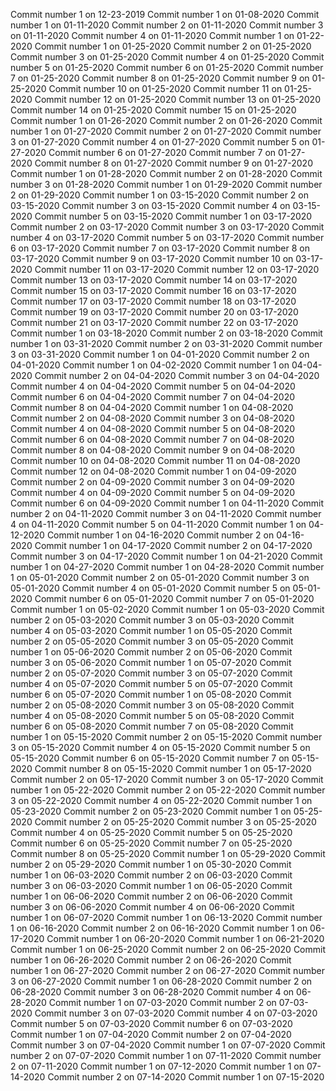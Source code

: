 Commit number 1 on 12-23-2019
Commit number 1 on 01-08-2020
Commit number 1 on 01-11-2020
Commit number 2 on 01-11-2020
Commit number 3 on 01-11-2020
Commit number 4 on 01-11-2020
Commit number 1 on 01-22-2020
Commit number 1 on 01-25-2020
Commit number 2 on 01-25-2020
Commit number 3 on 01-25-2020
Commit number 4 on 01-25-2020
Commit number 5 on 01-25-2020
Commit number 6 on 01-25-2020
Commit number 7 on 01-25-2020
Commit number 8 on 01-25-2020
Commit number 9 on 01-25-2020
Commit number 10 on 01-25-2020
Commit number 11 on 01-25-2020
Commit number 12 on 01-25-2020
Commit number 13 on 01-25-2020
Commit number 14 on 01-25-2020
Commit number 15 on 01-25-2020
Commit number 1 on 01-26-2020
Commit number 2 on 01-26-2020
Commit number 1 on 01-27-2020
Commit number 2 on 01-27-2020
Commit number 3 on 01-27-2020
Commit number 4 on 01-27-2020
Commit number 5 on 01-27-2020
Commit number 6 on 01-27-2020
Commit number 7 on 01-27-2020
Commit number 8 on 01-27-2020
Commit number 9 on 01-27-2020
Commit number 1 on 01-28-2020
Commit number 2 on 01-28-2020
Commit number 3 on 01-28-2020
Commit number 1 on 01-29-2020
Commit number 2 on 01-29-2020
Commit number 1 on 03-15-2020
Commit number 2 on 03-15-2020
Commit number 3 on 03-15-2020
Commit number 4 on 03-15-2020
Commit number 5 on 03-15-2020
Commit number 1 on 03-17-2020
Commit number 2 on 03-17-2020
Commit number 3 on 03-17-2020
Commit number 4 on 03-17-2020
Commit number 5 on 03-17-2020
Commit number 6 on 03-17-2020
Commit number 7 on 03-17-2020
Commit number 8 on 03-17-2020
Commit number 9 on 03-17-2020
Commit number 10 on 03-17-2020
Commit number 11 on 03-17-2020
Commit number 12 on 03-17-2020
Commit number 13 on 03-17-2020
Commit number 14 on 03-17-2020
Commit number 15 on 03-17-2020
Commit number 16 on 03-17-2020
Commit number 17 on 03-17-2020
Commit number 18 on 03-17-2020
Commit number 19 on 03-17-2020
Commit number 20 on 03-17-2020
Commit number 21 on 03-17-2020
Commit number 22 on 03-17-2020
Commit number 1 on 03-18-2020
Commit number 2 on 03-18-2020
Commit number 1 on 03-31-2020
Commit number 2 on 03-31-2020
Commit number 3 on 03-31-2020
Commit number 1 on 04-01-2020
Commit number 2 on 04-01-2020
Commit number 1 on 04-02-2020
Commit number 1 on 04-04-2020
Commit number 2 on 04-04-2020
Commit number 3 on 04-04-2020
Commit number 4 on 04-04-2020
Commit number 5 on 04-04-2020
Commit number 6 on 04-04-2020
Commit number 7 on 04-04-2020
Commit number 8 on 04-04-2020
Commit number 1 on 04-08-2020
Commit number 2 on 04-08-2020
Commit number 3 on 04-08-2020
Commit number 4 on 04-08-2020
Commit number 5 on 04-08-2020
Commit number 6 on 04-08-2020
Commit number 7 on 04-08-2020
Commit number 8 on 04-08-2020
Commit number 9 on 04-08-2020
Commit number 10 on 04-08-2020
Commit number 11 on 04-08-2020
Commit number 12 on 04-08-2020
Commit number 1 on 04-09-2020
Commit number 2 on 04-09-2020
Commit number 3 on 04-09-2020
Commit number 4 on 04-09-2020
Commit number 5 on 04-09-2020
Commit number 6 on 04-09-2020
Commit number 1 on 04-11-2020
Commit number 2 on 04-11-2020
Commit number 3 on 04-11-2020
Commit number 4 on 04-11-2020
Commit number 5 on 04-11-2020
Commit number 1 on 04-12-2020
Commit number 1 on 04-16-2020
Commit number 2 on 04-16-2020
Commit number 1 on 04-17-2020
Commit number 2 on 04-17-2020
Commit number 3 on 04-17-2020
Commit number 1 on 04-21-2020
Commit number 1 on 04-27-2020
Commit number 1 on 04-28-2020
Commit number 1 on 05-01-2020
Commit number 2 on 05-01-2020
Commit number 3 on 05-01-2020
Commit number 4 on 05-01-2020
Commit number 5 on 05-01-2020
Commit number 6 on 05-01-2020
Commit number 7 on 05-01-2020
Commit number 1 on 05-02-2020
Commit number 1 on 05-03-2020
Commit number 2 on 05-03-2020
Commit number 3 on 05-03-2020
Commit number 4 on 05-03-2020
Commit number 1 on 05-05-2020
Commit number 2 on 05-05-2020
Commit number 3 on 05-05-2020
Commit number 1 on 05-06-2020
Commit number 2 on 05-06-2020
Commit number 3 on 05-06-2020
Commit number 1 on 05-07-2020
Commit number 2 on 05-07-2020
Commit number 3 on 05-07-2020
Commit number 4 on 05-07-2020
Commit number 5 on 05-07-2020
Commit number 6 on 05-07-2020
Commit number 1 on 05-08-2020
Commit number 2 on 05-08-2020
Commit number 3 on 05-08-2020
Commit number 4 on 05-08-2020
Commit number 5 on 05-08-2020
Commit number 6 on 05-08-2020
Commit number 7 on 05-08-2020
Commit number 1 on 05-15-2020
Commit number 2 on 05-15-2020
Commit number 3 on 05-15-2020
Commit number 4 on 05-15-2020
Commit number 5 on 05-15-2020
Commit number 6 on 05-15-2020
Commit number 7 on 05-15-2020
Commit number 8 on 05-15-2020
Commit number 1 on 05-17-2020
Commit number 2 on 05-17-2020
Commit number 3 on 05-17-2020
Commit number 1 on 05-22-2020
Commit number 2 on 05-22-2020
Commit number 3 on 05-22-2020
Commit number 4 on 05-22-2020
Commit number 1 on 05-23-2020
Commit number 2 on 05-23-2020
Commit number 1 on 05-25-2020
Commit number 2 on 05-25-2020
Commit number 3 on 05-25-2020
Commit number 4 on 05-25-2020
Commit number 5 on 05-25-2020
Commit number 6 on 05-25-2020
Commit number 7 on 05-25-2020
Commit number 8 on 05-25-2020
Commit number 1 on 05-29-2020
Commit number 2 on 05-29-2020
Commit number 1 on 05-30-2020
Commit number 1 on 06-03-2020
Commit number 2 on 06-03-2020
Commit number 3 on 06-03-2020
Commit number 1 on 06-05-2020
Commit number 1 on 06-06-2020
Commit number 2 on 06-06-2020
Commit number 3 on 06-06-2020
Commit number 4 on 06-06-2020
Commit number 1 on 06-07-2020
Commit number 1 on 06-13-2020
Commit number 1 on 06-16-2020
Commit number 2 on 06-16-2020
Commit number 1 on 06-17-2020
Commit number 1 on 06-20-2020
Commit number 1 on 06-21-2020
Commit number 1 on 06-25-2020
Commit number 2 on 06-25-2020
Commit number 1 on 06-26-2020
Commit number 2 on 06-26-2020
Commit number 1 on 06-27-2020
Commit number 2 on 06-27-2020
Commit number 3 on 06-27-2020
Commit number 1 on 06-28-2020
Commit number 2 on 06-28-2020
Commit number 3 on 06-28-2020
Commit number 4 on 06-28-2020
Commit number 1 on 07-03-2020
Commit number 2 on 07-03-2020
Commit number 3 on 07-03-2020
Commit number 4 on 07-03-2020
Commit number 5 on 07-03-2020
Commit number 6 on 07-03-2020
Commit number 1 on 07-04-2020
Commit number 2 on 07-04-2020
Commit number 3 on 07-04-2020
Commit number 1 on 07-07-2020
Commit number 2 on 07-07-2020
Commit number 1 on 07-11-2020
Commit number 2 on 07-11-2020
Commit number 1 on 07-12-2020
Commit number 1 on 07-14-2020
Commit number 2 on 07-14-2020
Commit number 1 on 07-15-2020
